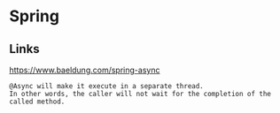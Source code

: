 # Spring

## Links

https://www.baeldung.com/spring-async

```
@Async will make it execute in a separate thread. 
In other words, the caller will not wait for the completion of the called method.
```
